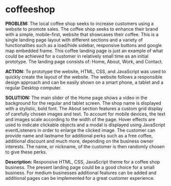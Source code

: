 # coffeeshop

**PROBLEM:**
The local coffee shop seeks to increase customers using a website to promote sales. The coffee shop seeks to enhance their brand with a simple, mobile-first, website that showcases their coffee. This is a single landing page layout with different sections and a variety of functionalities such as a load/hide sidebar, responsive buttons and google map embedded frame. This coffee landing page is just an example of what could be achieved for a customer in relatively small time as an initial prototype. The landing page consists of: Home, About, Work, and Contact.

**ACTION:**
To prototype the website, HTML, CSS, and JavaScript was used to quickly create the layout of the website. The website follows a responsible design approach and can be easily shown on a smart phone, a tablet and a regular Desktop computer.

**SOLUTION:**
The main slider of the Home page shows a video in the background for the regular and tablet screen. The shop name is displayed with a stylistic, bold font. The About section features a custom grid display of carefully chosen images and text. To account for mobile devices, the text and images scale according to the width of the page. Hover effects are used to indicate clickable objects and a modal is displayed using JavaScript eventListeners in order to enlarge the clicked image. 
The customer can provide name and lastname for additional perks such as a free coffee, additional discount and much more, depending on the business owner interests.
The name, or nickname, of the customer is then randomly chosen to give these perks.

**Description:**
Responsive HTML, CSS, JavaScript theme for a coffee shop business. The present landing page could be a good choice for a small business. 
For medium businesses additional features can be added and additional pages can be implemented for a great customer experience.

